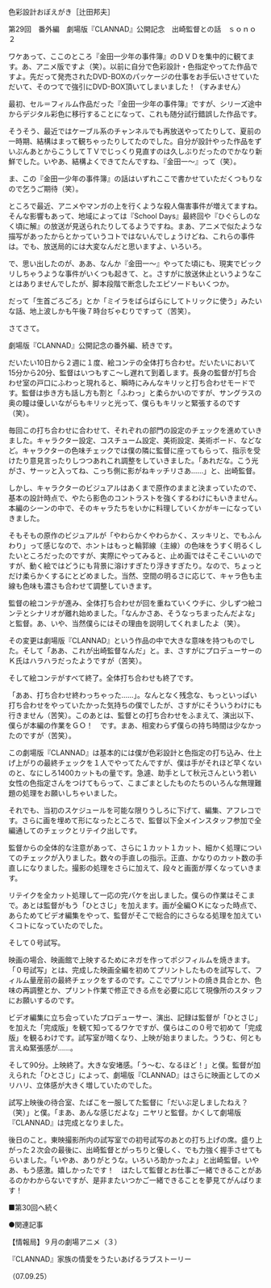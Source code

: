 <!-- source: http://web.archive.org/web/20250215190716/http://www.style.fm/as/05_column/tsujita/tsujita29.shtml -->

色彩設計おぼえがき［辻田邦夫］

第29回　番外編　劇場版『CLANNAD』公開記念　出崎監督との話　ｓｏｎｏ２

ワケあって、ここのところ『金田一少年の事件簿』のＤＶＤを集中的に観てます。あ、アニメ版ですよ（笑）。以前に自分で色彩設計・色指定やってた作品ですよ。先だって発売されたDVD-BOXのパッケージの仕事をお手伝いさせていただいて、そのつてで強引にDVD-BOX頂いてしまいました！（すみません）

最初、セル＝フィルム作品だった『金田一少年の事件簿』ですが、シリーズ途中からデジタル彩色に移行することになって、これも随分試行錯誤した作品です。

そうそう、最近ではケーブル系のチャンネルでも再放送やってたりして、夏前の一時期、結構はまって観ちゃったりしてたのでした。自分が設計やった作品をずいぶんあとからこうしてＴＶでじっくり見直すのは久しぶりだったのでかなり新鮮でした。いやあ、結構よくできてたんですね、『金田一〜』って（笑）。

ま、この『金田一少年の事件簿』の話はいずれここで書かせていただくつもりなので乞うご期待（笑）。

ところで最近、アニメやマンガの上を行くような殺人傷害事件が増えてますね。そんな影響もあって、地域によっては『School Days』最終回や『ひぐらしのなく頃に解』の放送が見送られたりしてるようですね。まあ、アニメで似たような描写があったからとかっていうコトではないんでしょうけどね、これらの事件は。でも、放送局的には大変なんだと思いますよ、いろいろ。

で、思い出したのが、ああ、なんか『金田一〜』やってた頃にも、現実でビックリしちゃうような事件がいくつも起きて、と。さすがに放送休止というようなことはありませんでしたが、脚本段階で断念したエピソードもいくつか。

だって「生首ごろごろ」とか「ミイラをばらばらにしてトリックに使う」みたいな話、地上波しかも午後７時台ぢゃむりですって（苦笑）。

さてさて。

劇場版『CLANNAD』公開記念の番外編、続きです。

だいたい10日から２週に１度、絵コンテの全体打ち合わせ。だいたいにおいて15分から20分、監督はいつもすこ〜し遅れて到着します。長身の監督が打ち合わせ室の戸口にふわっと現れると、瞬時にみんなキリッと打ち合わせモードです。監督は歩き方も話し方も割と「ふわっ」と柔らかいのですが、サングラスの奥の瞳は優しいながらもキリッと光って、僕らもキリッと緊張するのです（笑）。

毎回この打ち合わせに合わせて、それぞれの部門の設定のチェックを進めていきました。キャラクター設定、コスチューム設定、美術設定、美術ボード、などなど。キャラクターの色味チェックでは僕の隣に監督に座ってもらって、指示を受けたり意見言ったりしつつあれこれ調整をしていきました。「あれだな。こう光がさ、サーッと入ってね、こっち側に影がねキッチリさあ……」と、出崎監督。

しかし、キャラクターのビジュアルはあくまで原作のままと決まっていたので、基本の設計時点で、やたら影色のコントラストを強くするわけにもいきません。本編のシーンの中で、そのキャラたちをいかに料理していくかがキーになっていきました。

そもそもの原作のビジュアルが「やわらかくやわらかく、スッキリと、でもふんわり」って感じなので、ホントはもっと輪郭線（主線）の色味をうすく明るくしたいところだったのですが、実際にやってみると、止め画ではそこそこいいのですが、動く絵ではどうにも背景に溶けすぎたり浮きすぎたり。なので、ちょっとだけ柔らかくするにとどめました。当然、空間の明るさに応じて、キャラ色も主線も色味も濃さも合わせて調整していきます。

監督の絵コンテが進み、全体打ち合わせが回を重ねていくウチに、少しずつ絵コンテとシナリオが離れ始めました。「なんかさあ、そうなっちまったんだよな」と監督。あ、いや、当然僕らにはその理由を説明してくれましたよ（笑）。

その変更は劇場版『CLANNAD』という作品の中で大きな意味を持つものでした。そして「ああ、これが出崎監督なんだ」と。ま、さすがにプロデューサーのＫ氏はハラハラだったようですが（苦笑）。

そして絵コンテがすべて終了。全体打ち合わせも終了です。

「ああ、打ち合わせ終わっちゃった……」。なんとなく残念な、もっといっぱい打ち合わせをやっていたかった気持ちの僕でしたが、さすがにそういうわけにも行きません（苦笑）。このあとは、監督との打ち合わせをふまえて、演出以下、僕らが本編の作業をＧＯ！　です。まあ、相変わらず僕らの持ち時間は少なかったのですが（苦笑）。

この劇場版『CLANNAD』は基本的には僕が色彩設計と色指定の打ち込み、仕上げ上がりの最終チェックを１人でやってたんですが、僕は手がそれほど早くないのと、なにしろ1400カットもの量です。急遽、助手として秋元さんという若い女性の色指定さんをつけてもらって、こまごまとしたものたちのいろんな無理難題の処理をお願いしちゃいました。

それでも、当初のスケジュールを可能な限りうしろに下げて、編集、アフレコです。さらに画を埋めて形になったところで、監督以下全メインスタッフ参加で全編通してのチェックとリテイク出しです。

監督からの全体的な注意があって、さらに１カット１カット、細かく処理についてのチェックが入りました。数々の手直しの指示。正直、かなりのカット数の手直しになりました。撮影の処理をさらに加えて、段々と画面が厚くなっていきます。

リテイクを全カット処理して一応の完パケを出しました。僕らの作業はそこまで。あとは監督がもう「ひとさじ」を加えます。画が全編ＯＫになった時点で、あらためてビデオ編集をやって、監督がそこで総合的にさらなる処理を加えていくコトになっていたのでした。

そして０号試写。

映画の場合、映画館で上映するためにネガを作ってポジフィルムを焼きます。「０号試写」とは、完成した映画全編を初めてプリントしたものを試写して、フィルム量産前の最終チェックをするのです。ここでプリントの焼き具合とか、色味の再調整とか、プリント作業で修正できる点を必要に応じて現像所のスタッフにお願いするのです。

ビデオ編集に立ち会っていたプロデューサー、演出、記録は監督が「ひとさじ」を加えた「完成版」を観て知ってるワケですが、僕らはこの０号で初めて「完成版」を観るわけです。試写室が暗くなり、上映が始まりました。ううむ、何とも言えぬ緊張感が……。

そして90分。上映終了。大きな安堵感。「う〜む、なるほど！」と僕。監督が加えられた「ひとさじ」によって、劇場版『CLANNAD』はさらに映画としてのメリハリ、立体感が大きく増していたのでした。

試写上映後の待合室、たばこを一服してた監督に「だいぶ足しましたねえ？（笑）」と僕。「まあ、あんな感じだよな」ニヤリと監督。かくして劇場版『CLANNAD』は完成となりました。

後日のこと。東映撮影所内の試写室での初号試写のあとの打ち上げの席。盛り上がった２次会の最後に、出崎監督とがっちりと優しく、でも力強く握手させてもらいました。「いやあ、ありがとうな。いろいろ助かったよ」と出崎監督。いやあ、もう感激。嬉しかったです！　はたして監督とお仕事ご一緒できることがあるのかわからないですが、是非またいつかご一緒できることを夢見てがんばります！

■第30回へ続く

●関連記事

【情報局】９月の劇場アニメ（３）

『CLANNAD』家族の情愛をうたいあげるラブストーリー

（07.09.25）
